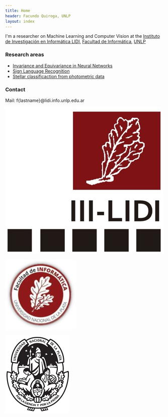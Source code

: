 ```yaml
---
title: Home
header: Facundo Quiroga, UNLP
layout: index
---
```



I'm a researcher on Machine Learning and Computer Vision at the 
[Instituto de Investigación en Informática LIDI](), [Facultad de Informática](http://info.unlp.edu.ar), [UNLP](http://unlp.edu.ar)


### Research areas

* [Invariance and Equivariance in Neural Networks](https://github.com/facundoq/transformational_measures)
* [Sign Language Recognition](/projects)
* [Stellar classificaction from photometric data]()

### Contact
Mail: f{lastname}@lidi.info.unlp.edu.ar 


<div class="iconlist">
<a class="logo" title="III-LIDI" aria-label="III-LIDI" href="http://www.lidi.info.unlp.edu.ar/"> <img src="assets/img/logo/lidi.png" /> </a>

<a class="logo" title="Facultad de Informática" aria-label="III-LIDI" href="http://www.info.unlp.edu.ar/"> <img src="assets/img/logo/info.png" /> </a>


<a class="logo" title="Universidad Nacional de La Plata" aria-label="III-LIDI" href="http://www.unlp.edu.ar/"> <img src="assets/img/logo/unlp.png" /> </a>

</div>
 


